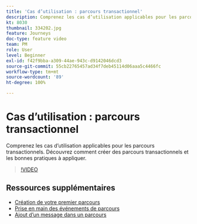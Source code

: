 ```yaml
---
title: 'Cas d’utilisation : parcours transactionnel'
description: Comprenez les cas d’utilisation applicables pour les parcours transactionnels. Découvrez comment créer des parcours transactionnels et les bonnes pratiques à appliquer.
kt: 8030
thumbnail: 334202.jpg
feature: Journeys
doc-type: feature video
team: PM
role: User
level: Beginner
exl-id: f42f9bba-a309-44ae-943c-d9142046dcd3
source-git-commit: 55cb22765457ad34f7deb45114d06aaa5c4466fc
workflow-type: tm+mt
source-wordcount: '89'
ht-degree: 100%

---
```


# Cas d’utilisation : parcours transactionnel

Comprenez les cas d’utilisation applicables pour les parcours transactionnels. Découvrez comment créer des parcours transactionnels et les bonnes pratiques à appliquer.

>[!VIDEO](https://video.tv.adobe.com/v/334202?quality=12)

## Ressources supplémentaires

* [Création de votre premier parcours](https://experienceleague.adobe.com/docs/journey-optimizer/using/orchestrate-journeys/create-journey/journey-gs.html?lang=fr)
* [Prise en main des événements de parcours](https://experienceleague.adobe.com/docs/journey-optimizer/using/orchestrate-journeys/about-journey-building/about-journey-activities.html?lang=fr)
* [Ajout d’un message dans un parcours](https://experienceleague.adobe.com/docs/journey-optimizer/using/orchestrate-journeys/about-journey-building/journeys-message.html?lang=fr)
